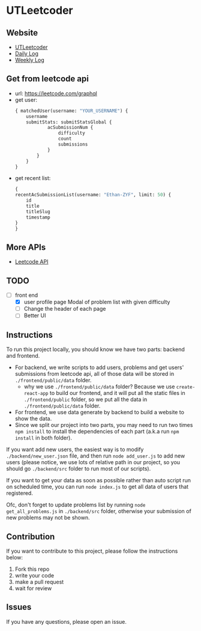 # UTLeetcoder

## Website
- [UTLeetcoder](https://coder.xfttech.org/)
- [Daily Log](https://coder.xfttech.org/select_daily)
- [Weekly Log](https://coder.xfttech.org/select_weekly)


## Get from leetcode api
- url: https://leetcode.com/graphql
- get user:
    ```graphql
    { matchedUser(username: "YOUR_USERNAME") {
        username
        submitStats: submitStatsGlobal {
                acSubmissionNum {
                    difficulty
                    count
                    submissions
                }
            }
        }
    }
    ```
- get recent list:
    ```graphql
    {
    recentAcSubmissionList(username: "Ethan-ZYF", limit: 50) {
        id
        title
        titleSlug
        timestamp
    }
    }
    ```
## More APIs
- [Leetcode API](LeetcodeAPI.md)

## TODO
- [ ] front end
    - [x] user profile page Modal of problem list with given difficulty
    - [ ] Change the header of each page
    - [ ] Better UI

## Instructions

To run this project locally, you should know we have two parts: backend and frontend.
- For backend, we write scripts to add users, problems and get users' submissions from leetcode api, all of those data will be stored in `./frontend/public/data` folder.
  - why we use `./frontend/public/data` folder? Because we use `create-react-app` to build our frontend, and it will put all the static files in `./frontend/public` folder, so we put all the data in `./frontend/public/data` folder.
- For frontend, we use data generate by backend to build a website to show the data.
- Since we split our project into two parts, you may need to run two times `npm install` to install the dependencies of each part (a.k.a run `npm install` in both folder).

If you want add new users, the easiest way is to modify `./backend/new_user.json` file, and then run `node add_user.js` to add new users (please notice, we use lots of relative path in our project, so you should go `./backend/src` folder to run most of our scripts).

If you want to get your data as soon as possible rather than auto script run on scheduled time, you can run `node index.js` to get all data of users that registered.

Ofc, don't forget to update problems list by running `node get_all_problems.js` in `./backend/src` folder, otherwise your submission of new problems may not be shown.


## Contribution

If you want to contribute to this project, please follow the instructions below:

1. Fork this repo
2. write your code
3. make a pull request
4. wait for review

## Issues

If you have any questions, please open an issue.
